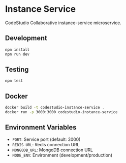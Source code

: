 # Instance Service

CodeStudio Collaborative instance-service microservice.

## Development

```bash
npm install
npm run dev
```

## Testing

```bash
npm test
```

## Docker

```bash
docker build -t codestudio-instance-service .
docker run -p 3000:3000 codestudio-instance-service
```

## Environment Variables

- `PORT`: Service port (default: 3000)
- `REDIS_URL`: Redis connection URL
- `MONGODB_URL`: MongoDB connection URL
- `NODE_ENV`: Environment (development/production)

